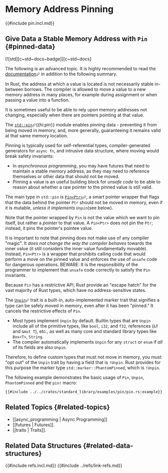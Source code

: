 # Memory Address Pinning

{{#include pin.incl.md}}

## Give Data a Stable Memory Address with `Pin` {#pinned-data}

[![std][c~std~docs~badge]][c~std~docs]

The following is an advanced topic. It is highly recommended to read the [documentation](https://doc.rust-lang.org/std/pin/index.html)⮳ in addition to the following summary.

In Rust, the address at which a value is located is not necessarily stable in-between borrows. The compiler is allowed to move a value to a new memory address in many places, for example during assignment or when passing a value into a function.

It is sometimes useful to be able to rely upon memory addresses not changing, especially when there are pointers pointing at that value.

The [`std::pin`](https://doc.rust-lang.org/std/pin/index.html)⮳{{hi:pin}} module enables pinning data - preventing it from being moved in memory, and, more generally, guaranteeing it remains valid at that same memory location.

Pinning is typically used for self-referential types, compiler-generated generators for `async fn`, and intrusive data structure, where moving would break safety invariants:

- In _asynchronous programming_, you may have futures that need to maintain a stable memory address, as they may need to reference themselves or other data that should not be moved.
- Pinning a value is an useful building block for _unsafe code_ to be able to reason about whether a raw pointer to the pinned value is still valid.

The main type in `std::pin` is [`Pin<Ptr>`](https://doc.rust-lang.org/std/pin/struct.Pin.html)⮳, a smart pointer wrapper that flags that the data behind the pointer `Ptr` should not be moved in memory, even if it is mutable, _unless it implements `Unpin`_(see below).

Note that the pointer wrapped by `Pin` is not the value which we want to pin itself, but rather a _pointer_ to that value. A `Pin<Ptr>` does not pin the `Ptr`; instead, it pins the pointer's pointee value.

It is important to note that pinning does not make use of any compiler "magic". It _does not change the way the compiler behaves_ towards the inner value (it still considers the inner value fundamentally movable). Instead, `Pin<Ptr>` is a wrapper that prohibits calling code that would perform a move on the pinned value and enforces the use of `unsafe` code for dangerous operations. BEWARE: It is the responsibility of the programmer to implement that `unsafe` code correctly to satisfy the `Pin` invariants.

Because `Pin` has a restrictive API, Rust provide an "escape hatch" for the vast majority of Rust types, which have no address-sensitive states.

The [`Unpin`](https://doc.rust-lang.org/std/pin/trait.Unpin.html)⮳ trait is a built-in, auto-implemented marker trait that signifies a type can be safely moved in memory, even after it has been "pinned." It cancels the restrictive effects of `Pin`.

- Most types implement `Unpin` by default. Builtin types that are `Unpin` include all of the primitive types, like `bool`, `i32`, and `f32`, references (`&T` and `&mut T`), etc., as well as many core and standard library types like `Box<T>`, `String`.
- The compiler automatically implements `Unpin` for any `struct` or `enum` if _all_ of its fields are also `Unpin`.

Therefore, to define custom types that must not move in memory, you must "opt out" of the `Unpin` trait by having a field that is `!Unpin`. Rust provides for this purpose the marker type `std::marker::PhantomPinned`, which is `!Unpin`.

The following example demonstrates the basic usage of `Pin`, `Unpin`, `PhantomPinned` and the `pin!` macro:

```rust,editable
{{#include ../../crates/standard_library/examples/pin/pin.rs:example}}
```

## Related Topics {#related-topics}

- [[async_programming | Async Programming]]
- [[futures | Futures]].
- [[traits | Traits]].

## Related Data Structures {#related-data-structures}

{{#include refs.incl.md}}
{{#include ../refs/link-refs.md}}

<div class="hidden">
</div>
